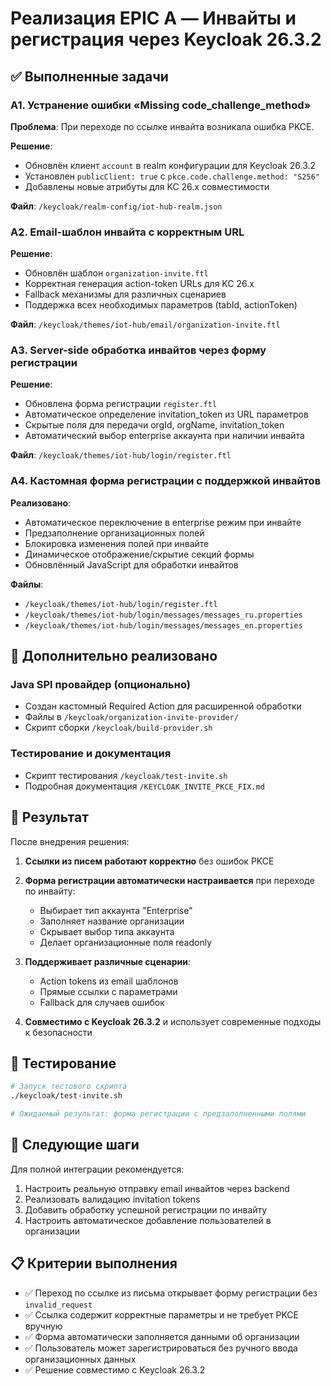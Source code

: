 # Реализация EPIC A — Инвайты и регистрация через Keycloak 26.3.2

## ✅ Выполненные задачи

### A1. Устранение ошибки «Missing code_challenge_method»

**Проблема**: При переходе по ссылке инвайта возникала ошибка PKCE.

**Решение**:

- Обновлён клиент `account` в realm конфигурации для Keycloak 26.3.2
- Установлен `publicClient: true` с `pkce.code.challenge.method: "S256"`
- Добавлены новые атрибуты для KC 26.x совместимости

**Файл**: `/keycloak/realm-config/iot-hub-realm.json`

### A2. Email-шаблон инвайта с корректным URL

**Решение**:

- Обновлён шаблон `organization-invite.ftl`
- Корректная генерация action-token URLs для KC 26.x
- Fallback механизмы для различных сценариев
- Поддержка всех необходимых параметров (tabId, actionToken)

**Файл**: `/keycloak/themes/iot-hub/email/organization-invite.ftl`

### A3. Server-side обработка инвайтов через форму регистрации

**Решение**:

- Обновлена форма регистрации `register.ftl`
- Автоматическое определение invitation_token из URL параметров
- Скрытые поля для передачи orgId, orgName, invitation_token
- Автоматический выбор enterprise аккаунта при наличии инвайта

**Файл**: `/keycloak/themes/iot-hub/login/register.ftl`

### A4. Кастомная форма регистрации с поддержкой инвайтов

**Реализовано**:

- Автоматическое переключение в enterprise режим при инвайте
- Предзаполнение организационных полей
- Блокировка изменения полей при инвайте
- Динамическое отображение/скрытие секций формы
- Обновлённый JavaScript для обработки инвайтов

**Файлы**:

- `/keycloak/themes/iot-hub/login/register.ftl`
- `/keycloak/themes/iot-hub/login/messages/messages_ru.properties`
- `/keycloak/themes/iot-hub/login/messages/messages_en.properties`

## 🔧 Дополнительно реализовано

### Java SPI провайдер (опционально)

- Создан кастомный Required Action для расширенной обработки
- Файлы в `/keycloak/organization-invite-provider/`
- Скрипт сборки `/keycloak/build-provider.sh`

### Тестирование и документация

- Скрипт тестирования `/keycloak/test-invite.sh`
- Подробная документация `/KEYCLOAK_INVITE_PKCE_FIX.md`

## 🎯 Результат

После внедрения решения:

1. **Ссылки из писем работают корректно** без ошибок PKCE
2. **Форма регистрации автоматически настраивается** при переходе по инвайту:

   - Выбирает тип аккаунта "Enterprise"
   - Заполняет название организации
   - Скрывает выбор типа аккаунта
   - Делает организационные поля readonly

3. **Поддерживает различные сценарии**:

   - Action tokens из email шаблонов
   - Прямые ссылки с параметрами
   - Fallback для случаев ошибок

4. **Совместимо с Keycloak 26.3.2** и использует современные подходы к безопасности

## 🧪 Тестирование

```bash
# Запуск тестового скрипта
./keycloak/test-invite.sh

# Ожидаемый результат: форма регистрации с предзаполненными полями
```

## 🔄 Следующие шаги

Для полной интеграции рекомендуется:

1. Настроить реальную отправку email инвайтов через backend
2. Реализовать валидацию invitation tokens
3. Добавить обработку успешной регистрации по инвайту
4. Настроить автоматическое добавление пользователей в организации

## 📋 Критерии выполнения

- ✅ Переход по ссылке из письма открывает форму регистрации без `invalid_request`
- ✅ Ссылка содержит корректные параметры и не требует PKCE вручную
- ✅ Форма автоматически заполняется данными об организации
- ✅ Пользователь может зарегистрироваться без ручного ввода организационных данных
- ✅ Решение совместимо с Keycloak 26.3.2
